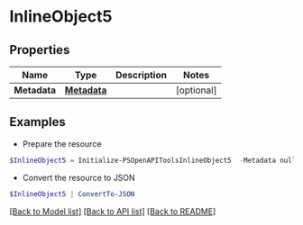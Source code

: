 # InlineObject5
## Properties

Name | Type | Description | Notes
------------ | ------------- | ------------- | -------------
**Metadata** | [**Metadata**](Metadata.md) |  | [optional] 

## Examples

- Prepare the resource
```powershell
$InlineObject5 = Initialize-PSOpenAPIToolsInlineObject5  -Metadata null
```

- Convert the resource to JSON
```powershell
$InlineObject5 | ConvertTo-JSON
```

[[Back to Model list]](../README.md#documentation-for-models) [[Back to API list]](../README.md#documentation-for-api-endpoints) [[Back to README]](../README.md)

